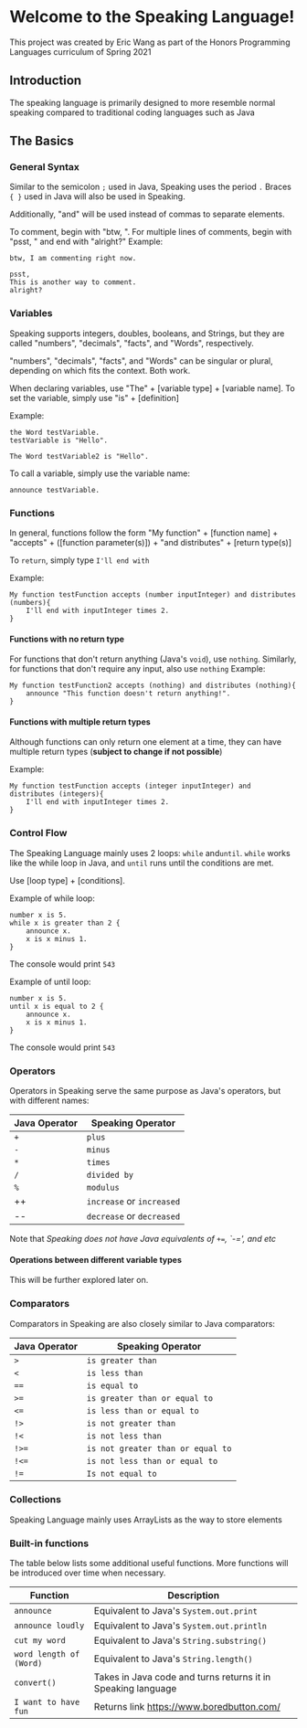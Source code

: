 # Welcome to the Speaking Language!

This project was created by Eric Wang as part of the Honors Programming Languages curriculum of Spring 2021

## Introduction
The speaking language is primarily designed to more resemble normal speaking compared to traditional coding languages such as Java

## The Basics

### General Syntax
Similar to the semicolon `;` used in Java, Speaking uses the period `.`
Braces `{ }` used in Java will also be used in Speaking.

Additionally, "and" will be used instead of commas to separate elements.

To comment, begin with "btw, ".
For multiple lines of comments, begin with "psst, " and end with "alright?"
Example:

```
btw, I am commenting right now.

psst, 
This is another way to comment.
alright?
```
### Variables
Speaking supports integers, doubles, booleans, and Strings, but they are called "numbers", "decimals", "facts", and "Words", respectively.

"numbers", "decimals", "facts", and "Words" can be singular or plural, depending on which fits the context. Both work.

When declaring variables, use "The" + [variable type] + [variable name]. To set the variable, simply use "is" + [definition]


Example:
```
the Word testVariable.
testVariable is "Hello".

The Word testVariable2 is "Hello".
```
To call a variable, simply use the variable name:

`announce testVariable.`

### Functions
In general, functions follow the form "My function" + [function name] + "accepts" + ([function parameter(s)]) + "and distributes" + [return type(s)]

To `return`, simply type `I'll end with`

Example:
```
My function testFunction accepts (number inputInteger) and distributes (numbers){
    I'll end with inputInteger times 2.
} 
```
#### Functions with no return type
For functions that don't return anything (Java's `void`), use `nothing`.
Similarly, for functions that don't require any input, also use `nothing`
Example:
```
My function testFunction2 accepts (nothing) and distributes (nothing){
    announce "This function doesn't return anything!".
} 
```

#### Functions with multiple return types
Although functions can only return one element at a time, they can have multiple return types (**subject to change if not possible**)

Example:
```
My function testFunction accepts (integer inputInteger) and distributes (integers){
    I'll end with inputInteger times 2.
} 
```


### Control Flow
The Speaking Language mainly uses 2 loops: `while` and`until`.
`while` works like the while loop in Java, and `until` runs until the conditions are met.

Use [loop type] + [conditions].

Example of while loop: 
```
number x is 5.
while x is greater than 2 {
    announce x.
    x is x minus 1.
}
```
The console would print `543`

Example of until loop:
```
number x is 5.
until x is equal to 2 {
    announce x.
    x is x minus 1.
}
```
The console would print `543`

### Operators
Operators in Speaking serve the same purpose as Java's operators, but with different names:

| Java Operator | Speaking Operator |
|------|------|
|`+`|`plus`|
|`-`|`minus`|
|`*`|`times`|
|`/`|`divided by`|
|`%`|`modulus`|
|++|`increase` or `increased`|
|--| `decrease` or `decreased`|


Note that *Speaking does not have Java equivalents of `+=`, `-=', and etc*

#### Operations between different variable types

This will be further explored later on.

### Comparators
Comparators in Speaking are also closely similar to Java comparators:

| Java Operator | Speaking Operator |
|------|------|
|`>`|`is greater than`|
|`<`|`is less than`|
|`==`|`is equal to`|
|`>=`|`is greater than or equal to`|
|`<=`|`is less than or equal to`|
|`!>`|`is not greater than`|
|`!<`|`is not less than`|
|`!>=`|`is not greater than or equal to`|
|`!<=`|`is not less than or equal to`|
|`!=`|`Is not equal to`|

### Collections
Speaking Language mainly uses ArrayLists as the way to store elements

### Built-in functions
The table below lists some additional useful functions. More functions will be introduced over time when necessary.

| Function | Description |
|-----|-----|
|`announce`| Equivalent to Java's `System.out.print`|
|`announce loudly`|Equivalent to Java's `System.out.println`|
|`cut my word`|Equivalent to Java's `String.substring()`|
|`word length of (Word)`|Equivalent to Java's `String.length()`|
|`convert()`|Takes in Java code and turns returns it in Speaking language|
|`I want to have fun`|Returns link https://www.boredbutton.com/|